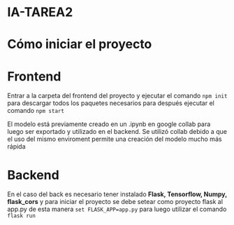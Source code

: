 # IA-TAREA2

# Cómo iniciar el proyecto

# Frontend
Entrar a la carpeta del frontend  del proyecto y ejecutar el comando `npm init` para descargar todos los paquetes necesarios para después ejecutar el comando 
`npm start` 

El modelo está previamente creado en un .ipynb en google collab para luego ser exportado y utilizado en el backend. Se utilizó collab debido a que el uso del mismo enviroment
permite una creación del modelo mucho más rápida


# Backend
En el caso del back es necesario tener instalado **Flask, Tensorflow, Numpy, flask_cors** y para iniciar el proyecto se debe setear como proyecto flask al app.py de esta manera `set FLASK_APP=app.py`
para luego utilizar el comando `flask run`
